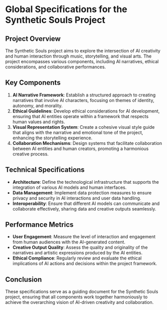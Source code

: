 # Global Specifications for the Synthetic Souls Project

## Project Overview
The Synthetic Souls project aims to explore the intersection of AI creativity and human interaction through music, storytelling, and visual arts. The project encompasses various components, including AI narratives, ethical considerations, and collaborative performances.

## Key Components
1. **AI Narrative Framework**: Establish a structured approach to creating narratives that involve AI characters, focusing on themes of identity, autonomy, and morality.
2. **Ethical Guidelines**: Develop ethical considerations for AI development, ensuring that AI entities operate within a framework that respects human values and rights.
3. **Visual Representation System**: Create a cohesive visual style guide that aligns with the narrative and emotional tone of the project, enhancing the storytelling experience.
4. **Collaboration Mechanisms**: Design systems that facilitate collaboration between AI entities and human creators, promoting a harmonious creative process.

## Technical Specifications
- **Architecture**: Define the technological infrastructure that supports the integration of various AI models and human interfaces.
- **Data Management**: Implement data protection measures to ensure privacy and security in AI interactions and user data handling.
- **Interoperability**: Ensure that different AI models can communicate and collaborate effectively, sharing data and creative outputs seamlessly.

## Performance Metrics
- **User Engagement**: Measure the level of interaction and engagement from human audiences with the AI-generated content.
- **Creative Output Quality**: Assess the quality and originality of the narratives and artistic expressions produced by the AI entities.
- **Ethical Compliance**: Regularly review and evaluate the ethical implications of AI actions and decisions within the project framework.

## Conclusion
These specifications serve as a guiding document for the Synthetic Souls project, ensuring that all components work together harmoniously to achieve the overarching vision of AI-driven creativity and collaboration.

